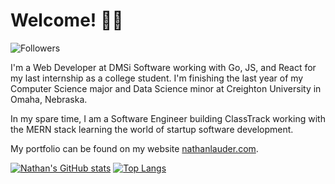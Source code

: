 # Welcome! 👋🏼

![Followers](https://img.shields.io/github/followers/nathanlauder?style=for-the-badge)

I'm a Web Developer at DMSi Software working with Go, JS, and React for my last internship as a college student.  I'm finishing the last year of my Computer Science major and Data Science minor at Creighton University in Omaha, Nebraska.

In my spare time, I am a Software Engineer building ClassTrack working with the MERN stack learning the world of startup software development.

My portfolio can be found on my website [nathanlauder.com](https://nathanlauder.com).

[![Nathan's GitHub stats](https://github-readme-stats.vercel.app/api?username=nathanlauder&count_private=true&hide=prs,contribs&include_all_commits=false&show_icons=true&hide_border=true&bg_color=45,F870A3,F4D444&title_color=000000&text_color=000000&icon_color=000000)](https://github.com/anuraghazra/github-readme-stats)
[![Top Langs](https://github-readme-stats.vercel.app/api/top-langs/?username=nathanlauder&custom_title=Languages&layout=compact&langs_count=8&exclude_repo=SoftwareEngineering,NALPWA00,PWA00NAL,Travlr,Reef,Covid-19-Grapher,nathanlauder.github.io&hide_border=true&bg_color=45,F870A3,F4D444&title_color=000000&text_color=000000&icon_color=000000)](https://github.com/anuraghazra/github-readme-stats)
